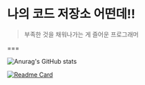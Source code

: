 # 나의 코드 저장소 어떤데!!

> 부족한 것을 채워나가는 게 즐어운 프로그래머


=== 

![Anurag's GitHub stats](https://github-readme-stats.vercel.app/api?username=TIRO044&show_icons=true&theme=calm)

[![Readme Card](https://github-readme-stats.vercel.app/api/pin/?username=TIRO044&repo=github-readme-stats)](https://github.com/anuraghazra/github-readme-stats)

<!--
**TIRO044/TIRO044** is a ✨ _special_ ✨ repository because its `README.md` (this file) appears on your GitHub profile.

Here are some ideas to get you started:

- 🔭 I’m currently working on ...
- 🌱 I’m currently learning ...
- 👯 I’m looking to collaborate on ...
- 🤔 I’m looking for help with ...
- 💬 Ask me about ...
- 📫 How to reach me: ...
- 😄 Pronouns: ...
- ⚡ Fun fact: ...
-->
